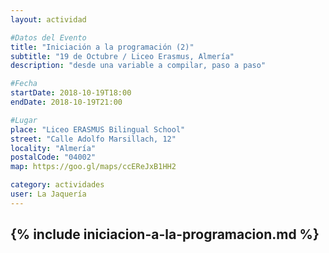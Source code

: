 ```yaml
---
layout: actividad

#Datos del Evento
title: "Iniciación a la programación (2)"
subtitle: "19 de Octubre / Liceo Erasmus, Almería"
description: "desde una variable a compilar, paso a paso"

#Fecha
startDate: 2018-10-19T18:00
endDate: 2018-10-19T21:00

#Lugar
place: "Liceo ERASMUS Bilingual School"
street: "Calle Adolfo Marsillach, 12"
locality: "Almería"
postalCode: "04002"
map: https://goo.gl/maps/ccEReJxB1HH2

category: actividades
user: La Jaquería
---
```


{% include iniciacion-a-la-programacion.md %}
---


